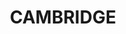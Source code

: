 ---
lastmod: '2025-04-06T06:05:21+00:00'
latitude: -20.41927169
layout: suburb
longitude: 142.5863264
postcode: '4822'
state: QLD
title: CAMBRIDGE
url: /qld/cambridge/
---